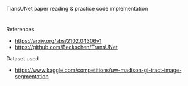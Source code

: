 TransUNet paper reading & practice code implementation
#
References
 - https://arxiv.org/abs/2102.04306v1
 - https://github.com/Beckschen/TransUNet

Dataset used
 - https://www.kaggle.com/competitions/uw-madison-gi-tract-image-segmentation
